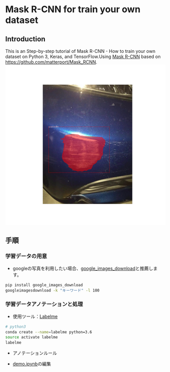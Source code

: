 # Mask R-CNN for train your own dataset
## Introduction
This is an Step-by-step tutorial of Mask R-CNN - How to train your own dataset on Python 3, Keras, and TensorFlow.Using [Mask R-CNN](https://arxiv.org/abs/1703.06870) based on https://github.com/matterport/Mask_RCNN. 
![Car scrach](figures/2.jpg)
## 手順
### 学習データの用意
* googleの写真を利用したい場合、[google_images_download](https://github.com/hardikvasa/google-images-download)と推薦します。  
 ```bash
 pip install google_images_download  
 googleimagesdownload -k "キーワード" -l 100
 ```
### 学習データアノテーションと処理
* 使用ツール：[Labelme](https://github.com/wkentaro/labelme)  
 ```bash
 # python3
 conda create --name=labelme python=3.6
 source activate labelme
 labelme
 ```
* アノテーションルール  

* [demo.ipynb](samples/demo.ipynb)の編集 
 

